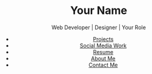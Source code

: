 <!DOCTYPE html>
<html lang="en">
<head>
    <meta charset="UTF-8">
    <meta name="viewport" content="width=device-width, initial-scale=1.0">
    <link rel="stylesheet" href="style.css">
    <title>Your Name - Portfolio</title>
</head>
<body>
    <header>
        <div class="container">
            <h1>Your Name</h1>
            <p>Web Developer | Designer | Your Role</p>
            <nav>
                <ul>
                    <li><a href="#projects">Projects</a></li>
                    <li><a href="#social-media">Social Media Work</a></li>
                    <li><a href="#resume">Resume</a></li>
                    <li><a href="#about">About Me</a></li>
                    <li><a href="#contact">Contact Me</a></li>
                </ul>
            </nav>
        </div>
    </header>
